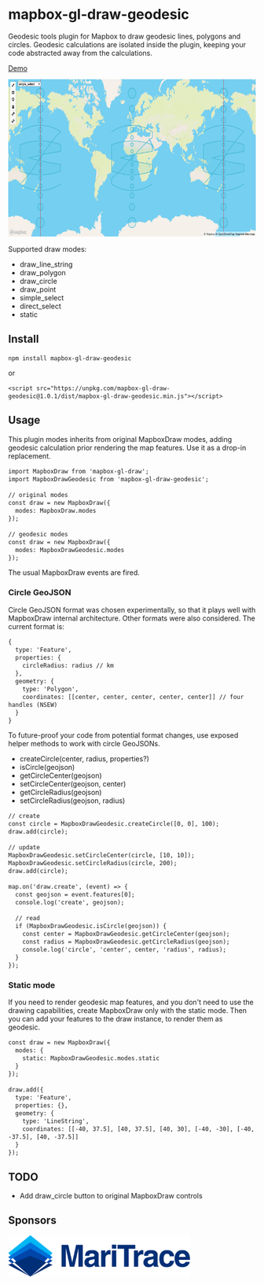 # mapbox-gl-draw-geodesic

Geodesic tools plugin for Mapbox to draw geodesic lines, polygons and circles. Geodesic calculations are isolated inside the plugin, keeping your code abstracted away from the calculations.

[Demo](https://zakjan.github.io/mapbox-gl-draw-geodesic/)

<img src="docs/screenshot@2x.jpg" alt="Screenshot" width="640" height="320">

Supported draw modes:

- draw_line_string
- draw_polygon
- draw_circle
- draw_point
- simple_select
- direct_select
- static

## Install

```
npm install mapbox-gl-draw-geodesic
```

or

```
<script src="https://unpkg.com/mapbox-gl-draw-geodesic@1.0.1/dist/mapbox-gl-draw-geodesic.min.js"></script>
```

## Usage

This plugin modes inherits from original MapboxDraw modes, adding geodesic calculation prior rendering the map features. Use it as a drop-in replacement.

```
import MapboxDraw from 'mapbox-gl-draw';
import MapboxDrawGeodesic from 'mapbox-gl-draw-geodesic';

// original modes
const draw = new MapboxDraw({
  modes: MapboxDraw.modes
});

// geodesic modes
const draw = new MapboxDraw({
  modes: MapboxDrawGeodesic.modes
});
```

The usual MapboxDraw events are fired.

### Circle GeoJSON

Circle GeoJSON format was chosen experimentally, so that it plays well with MapboxDraw internal architecture. Other formats were also considered. The current format is:

```
{
  type: 'Feature',
  properties: {
    circleRadius: radius // km
  },
  geometry: {
    type: 'Polygon',
    coordinates: [[center, center, center, center, center]] // four handles (NSEW)
  }
}
```

To future-proof your code from potential format changes, use exposed helper methods to work with circle GeoJSONs.

- createCircle(center, radius, properties?)
- isCircle(geojson)
- getCircleCenter(geojson)
- setCircleCenter(geojson, center)
- getCircleRadius(geojson)
- setCircleRadius(geojson, radius)

```
// create
const circle = MapboxDrawGeodesic.createCircle([0, 0], 100);
draw.add(circle);

// update
MapboxDrawGeodesic.setCircleCenter(circle, [10, 10]);
MapboxDrawGeodesic.setCircleRadius(circle, 200);
draw.add(circle);

map.on('draw.create', (event) => {
  const geojson = event.features[0];
  console.log('create', geojson);

  // read
  if (MapboxDrawGeodesic.isCircle(geojson)) {
    const center = MapboxDrawGeodesic.getCircleCenter(geojson);
    const radius = MapboxDrawGeodesic.getCircleRadius(geojson);
    console.log('circle', 'center', center, 'radius', radius);
  }
});
```

### Static mode

If you need to render geodesic map features, and you don't need to use the drawing capabilities, create MapboxDraw only with the static mode. Then you can add your features to the draw instance, to render them as geodesic.

```
const draw = new MapboxDraw({
  modes: {
    static: MapboxDrawGeodesic.modes.static
  }
});

draw.add({
  type: 'Feature',
  properties: {},
  geometry: {
    type: 'LineString',
    coordinates: [[-40, 37.5], [40, 37.5], [40, 30], [-40, -30], [-40, -37.5], [40, -37.5]]
  }
});
```

## TODO

- Add draw_circle button to original MapboxDraw controls

## Sponsors

<a href="https://maritrace.com/"><img src="docs/maritrace.png" alt="MariTrace" width="370" height="84"></a>